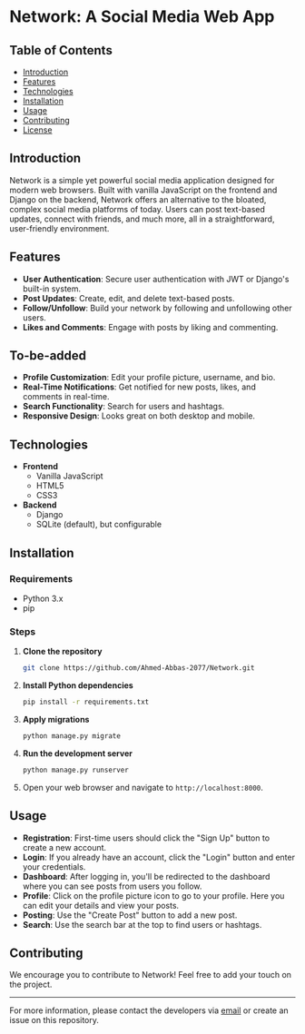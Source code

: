 # Network: A Social Media Web App

## Table of Contents

- [Introduction](#introduction)
- [Features](#features)
- [Technologies](#technologies)
- [Installation](#installation)
- [Usage](#usage)
- [Contributing](#contributing)
- [License](#license)

## Introduction

Network is a simple yet powerful social media application designed for modern web browsers. Built with vanilla JavaScript on the frontend and Django on the backend, Network offers an alternative to the bloated, complex social media platforms of today. Users can post text-based updates, connect with friends, and much more, all in a straightforward, user-friendly environment.

## Features

- **User Authentication**: Secure user authentication with JWT or Django's built-in system.
- **Post Updates**: Create, edit, and delete text-based posts.
- **Follow/Unfollow**: Build your network by following and unfollowing other users.
- **Likes and Comments**: Engage with posts by liking and commenting.

## To-be-added
- **Profile Customization**: Edit your profile picture, username, and bio.
- **Real-Time Notifications**: Get notified for new posts, likes, and comments in real-time.
- **Search Functionality**: Search for users and hashtags.
- **Responsive Design**: Looks great on both desktop and mobile.

## Technologies

- **Frontend**
  - Vanilla JavaScript
  - HTML5
  - CSS3
- **Backend**
  - Django
  - SQLite (default), but configurable

## Installation

### Requirements
- Python 3.x
- pip
  
### Steps

1. **Clone the repository**

    ```bash
    git clone https://github.com/Ahmed-Abbas-2077/Network.git
    ```

2. **Install Python dependencies**

    ```bash
    pip install -r requirements.txt
    ```

3. **Apply migrations**

    ```bash
    python manage.py migrate
    ```

4. **Run the development server**

    ```bash
    python manage.py runserver
    ```

5. Open your web browser and navigate to `http://localhost:8000`.

## Usage

- **Registration**: First-time users should click the "Sign Up" button to create a new account.
- **Login**: If you already have an account, click the "Login" button and enter your credentials.
- **Dashboard**: After logging in, you'll be redirected to the dashboard where you can see posts from users you follow.
- **Profile**: Click on the profile picture icon to go to your profile. Here you can edit your details and view your posts.
- **Posting**: Use the "Create Post" button to add a new post.
- **Search**: Use the search bar at the top to find users or hashtags.

## Contributing

We encourage you to contribute to Network! Feel free to add your touch on the project.

---

For more information, please contact the developers via [email](mailto:aboabbasabo2017@gmail.com) or create an issue on this repository.
